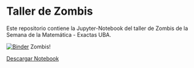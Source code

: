 # Taller de Zombis
Este repositorio contiene la Jupyter-Notebook del taller de Zombis de la Semana de la Matemática - Exactas UBA. 

[![Binder](https://mybinder.org/badge_logo.svg)](https://mybinder.org/v2/gh/iojea/zombis-python/HEAD?labpath=Humanos_vs_Zombis.ipynb) Zombis!

[Descargar Notebook](https://github.com/iojea/zombis-python/blob/d47e98a4d87a1cc60b1ba6be3d44048bafe9c94c/Humanos_vs_Zombis.ipynb)
